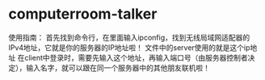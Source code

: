 # computerroom-talker

使用指南：
首先找到命令行，在里面输入ipconfig，找到无线局域网适配器的IPv4地址，它就是你的服务器的IP地址啦！
文件中的server使用的就是这个ip地址
在client中登录时，需要先输入这个地址，再输入端口号（由服务器控制者决定），输入名字，就可以跟在同一个服务器中的其他朋友联机啦！
